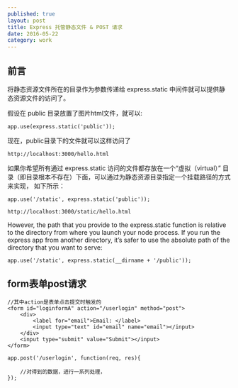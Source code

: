 ```yaml
---  
published: true  
layout: post  
title: Express 托管静态文件 & POST 请求
date: 2016-05-22  
category: work  
---  
```


## 前言

将静态资源文件所在的目录作为参数传递给 express.static 中间件就可以提供静态资源文件的访问了。

假设在 public 目录放置了图片html文件，就可以:

```
app.use(express.static('public'));
```
现在，public目录下的文件就可以这样访问了

```
http://localhost:3000/hello.html
```

如果你希望所有通过 express.static 访问的文件都存放在一个“虚拟（virtual）”
目录（即目录根本不存在）下面，可以通过为静态资源目录指定一个挂载路径的方式来实现，
如下所示：

```
app.use('/static', express.static('public'));

http://localhost:3000/static/hello.html
```

However, the path that you provide to the express.static function is 
relative to the directory from where you launch your node process. 
If you run the express app from another directory, it’s safer to 
use the absolute path of the directory that you want to serve:

```
app.use('/static', express.static(__dirname + '/public'));
```

## form表单post请求

```
//其中action是表单点击提交时触发的
<form id="loginformA" action="/userlogin" method="post">
    <div>
        <label for="email">Email: </label>
        <input type="text" id="email" name="email"></input>
    </div>
	<input type="submit" value="Submit"></input>
</form>
```

```
app.post('/userlogin', function(req, res){    
    
    //对得到的数据，进行一系列处理，
});

```


